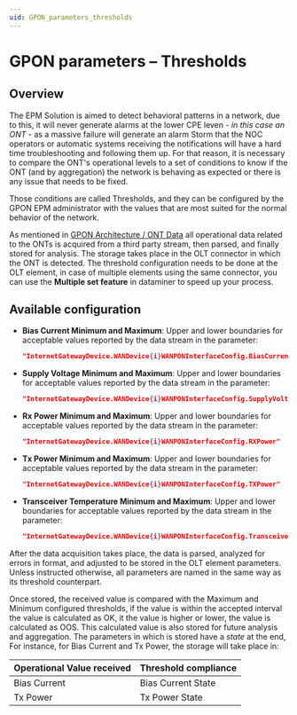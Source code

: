 ```yaml
---
uid: GPON_parameters_thresholds
---
```


# GPON parameters – Thresholds

## Overview

The EPM Solution is aimed to detect behavioral patterns in a network, due to this, it will never generate alarms at the lower CPE leven - _in this case an ONT_ - as a massive failure will generate an alarm Storm that the NOC operators or automatic systems receiving the notifications will have a hard time troubleshooting and following them up. For that reason, it is necessary to compare the ONT's operational levels to a set of conditions to know if the ONT (and by aggregation) the network is behaving as expected or there is any issue that needs to be fixed.

Those conditions are called Thresholds, and they can be configured by the GPON EPM administrator with the values that are most suited for the normal behavior of the network.

As mentioned in [GPON Architecture / ONT Data](xref:GPON_architecture#ont-data-connector) all operational data related to the ONTs is acquired from a third party stream, then parsed, and finally stored for analysis. The storage takes place in the OLT connector in which the ONT is detected. The threshold configuration needs to be done at the OLT element, in case of multiple elements using the same connector, you can use the **Multiple set feature** in dataminer to speed up your process.

## Available configuration

- **Bias Current Minimum and Maximum**: Upper and lower boundaries for acceptable values reported by the data stream in the parameter:

  ```json
  "InternetGatewayDevice.WANDevice{i}WANPONInterfaceConfig.BiasCurrent"
  ```

- **Supply Voltage Minimum and Maximum**: Upper and lower boundaries for acceptable values reported by the data stream in the parameter:

  ```json
  "InternetGatewayDevice.WANDevice{i}WANPONInterfaceConfig.SupplyVoltage"
  ```

- **Rx Power Minimum and Maximum**: Upper and lower boundaries for acceptable values reported by the data stream in the parameter:

  ```json
  "InternetGatewayDevice.WANDevice{i}WANPONInterfaceConfig.RXPower"
  ```

- **Tx Power Minimum and Maximum**: Upper and lower boundaries for acceptable values reported by the data stream in the parameter:

  ```json
  "InternetGatewayDevice.WANDevice{i}WANPONInterfaceConfig.TXPower"
  ```

- **Transceiver Temperature Minimum and Maximum**: Upper and lower boundaries for acceptable values reported by the data stream in the parameter:

  ```json
  "InternetGatewayDevice.WANDevice{i}WANPONInterfaceConfig.TransceiverTemperature"
  ```

After the data acquisition takes place, the data is parsed, analyzed for errors in format, and adjusted to be stored in the OLT element parameters. Unless instructed otherwise, all parameters are named in the same way as its threshold counterpart.

Once stored, the received value is compared with the Maximum and Minimum configured thresholds, if the value is within the accepted interval the value is calculated as OK, it the value is higher or lower, the value is calculated as OOS. This calculated value is also stored for future analysis and aggregation. The parameters in which is stored have a _state_ at the end, For instance, for Bias Current and Tx Power, the storage will take place in:

|Operational Value received|Threshold compliance|
|:--|:--|
|Bias Current|Bias Current State|
|Tx Power|Tx Power State|
